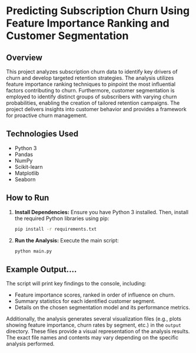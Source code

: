 # Predicting Subscription Churn Using Feature Importance Ranking and Customer Segmentation

## Overview

This project analyzes subscription churn data to identify key drivers of churn and develop targeted retention strategies.  The analysis utilizes feature importance ranking techniques to pinpoint the most influential factors contributing to churn.  Furthermore, customer segmentation is employed to identify distinct groups of subscribers with varying churn probabilities, enabling the creation of tailored retention campaigns.  The project delivers insights into customer behavior and provides a framework for proactive churn management.

## Technologies Used

* Python 3
* Pandas
* NumPy
* Scikit-learn
* Matplotlib
* Seaborn

## How to Run

1. **Install Dependencies:**  Ensure you have Python 3 installed.  Then, install the required Python libraries using pip:

   ```bash
   pip install -r requirements.txt
   ```

2. **Run the Analysis:** Execute the main script:

   ```bash
   python main.py
   ```

## Example Output....

The script will print key findings to the console, including:

* Feature importance scores, ranked in order of influence on churn.
* Summary statistics for each identified customer segment.
*  Details on the chosen segmentation model and its performance metrics.

Additionally, the analysis generates several visualization files (e.g., plots showing feature importance, churn rates by segment, etc.) in the `output` directory.  These files provide a visual representation of the analysis results.  The exact file names and contents may vary depending on the specific analysis performed.

